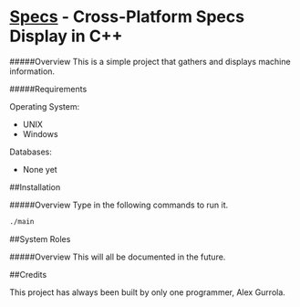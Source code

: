 [Specs](https://github.com/alexgurrola/specs) - Cross-Platform Specs Display in C++
=====

#####Overview
This is a simple project that gathers and displays machine information.

#####Requirements

Operating System:

* UNIX
* Windows

Databases:

* None yet

##Installation

#####Overview
Type in the following commands to run it.

```sh
./main
```

##System Roles

#####Overview
This will all be documented in the future.

##Credits

This project has always been built by only one programmer, Alex Gurrola.
